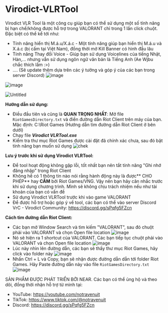 # Virodict-VLRTool
Virodict VLR Tool là một công cụ giúp bạn có thể sử dụng một số tính năng bị hạn chế/không được hỗ trợ trong VALORANT chỉ trong 1 lần click chuột. Đặc biệt có thể kể tới như:
  - Tính năng hiển thị M.á.u/X.á.c - Một tính năng giúp bạn hiển thị M.á.u và X.á.c (bị cấm tại Việt Nam), đồng thời mở Kill Banner có hình đầu lâu 
  - Tính năng Thay đổi Voice - Giúp bạn sử dụng Voicelines của tiếng Nhật, Hàn,... nhưng vẫn sử dụng ngôn ngữ văn bản là Tiếng Anh (Ae Wjbu chắc thích lắm :>)
  - .... (Sẽ update thêm dựa trên các ý tưởng và góp ý của các bạn trong server Discord)
![image](https://github.com/notravenuit/Virodict-VLRTool/assets/83875770/9f703572-8dd1-4b50-8af5-84022fe5b7c3)

![image](https://github.com/notravenuit/Virodict-VLRTool/assets/83875770/05383ca9-06ea-4e4d-a980-dd16d1ed8314)


![Untitled](https://github.com/notravenuit/VALORANTBloodDisplay/assets/83875770/705aa6a4-7e16-4b8c-ba8d-91910bd91c18)



**Hướng dẫn sử dụng:**

  - Điều đầu tiên và cũng là **QUAN TRỌNG NHẤT**: Mở file `RiotGamesDirectory.txt` và điền đường dẫn Riot Client trên máy của bạn. Mặc định: C:\Riot Games (Hướng dẫn tìm đường dẫn Riot Client ở bên dưới)
  - Chạy file **_Virodict VLRTool.exe_**
  - Kiểm tra thư mục Riot Games được cài đặt đã chính xác chưa, sau đó bật tính năng bạn muốn sử dụng
![chek](https://github.com/notravenuit/VALORANTBloodDisplay/assets/83875770/4b3d9ae2-750a-480c-a749-fb21a49545f8)

**Lưu ý trước khi sử dụng Virodict VLRTool:**
  - Để tool hoạt động không gặp lỗi, tốt nhất bạn nên tắt tính năng "Ghi nhớ đăng nhập" trong Riot Client
  - Không hề có 1 thông tin nào nói rằng hành động này là được** CHO PHÉP** hay **CẤM** bởi Riot Games/VNG. Vậy nên bạn hãy cân nhắc trước khi sử dụng chương trình. Mình sẽ không chịu trách nhiệm nếu như tài khoản của bạn có vấn đề
  - Sử dụng Virodict VLRTool trước khi vào game VALORANT
  - Để được hỗ trợ hoặc góp ý về tool, các bạn có thể vào server Discord VrC - Virodict Community: https://discord.gg/sPqfg5FZcn

**Cách tìm đường dẫn Riot Client:**
  - Các bạn mở Window Search và tìm kiếm "VALORANT", sau đó chuột phải vào VALORANT và chọn Open file location
    ![image](https://github.com/notravenuit/Virodict-VLRTool/assets/83875770/454fd4bb-c74a-4a6b-822e-f0347c480672)
  - Nó sẽ hiện ra 1 shortcut của VALORANT. Các bạn tiếp tục chuột phải vào VALORANT và chọn Open file location
    ![image](https://github.com/notravenuit/Virodict-VLRTool/assets/83875770/8dd34b1a-af58-4c47-bca9-a7b1b217da62)
  - Lúc này nhìn lên đường dẫn, các bạn sẽ thấy thư mục Riot Games, hãy click vào folder này
    ![image](https://github.com/notravenuit/Virodict-VLRTool/assets/83875770/1343839a-2cf9-451a-aa97-f0b9e582b8f0)
  - Nhấn Ctrl + L và Copy, bạn sẽ nhận được đường dẫn dẫn tới folder Riot Games. Hãy Paste đường dẫn này vào file `RiotGamesDirectory.txt`
    ![image](https://github.com/notravenuit/Virodict-VLRTool/assets/83875770/d7c128a1-bb02-4ab1-b054-76c7727e1b78)





SẢN PHẨM ĐƯỢC PHÁT TRIỂN BỞI NEAR.
Các bạn có thể ủng hộ và theo dõi, đồng thời nhận hỗ trợ từ mình tại:
  - YouTube: https://youtube.com/notravenuit
  - TikTok: https://www.tiktok.com/@notravenuit
  - Discord: https://discord.gg/sPqfg5FZcn
